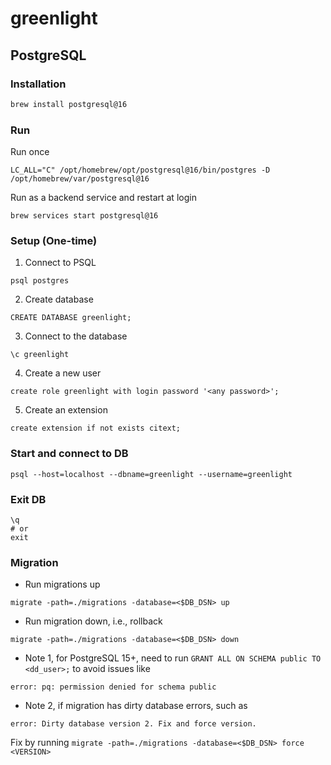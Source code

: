 # greenlight

## PostgreSQL
### Installation
```bash
brew install postgresql@16
```

### Run
Run once
```
LC_ALL="C" /opt/homebrew/opt/postgresql@16/bin/postgres -D /opt/homebrew/var/postgresql@16
```

Run as a backend service and restart at login
```
brew services start postgresql@16
```

### Setup (One-time)
1. Connect to PSQL
```
psql postgres
```
2. Create database
```
CREATE DATABASE greenlight;
```
3. Connect to the database
```
\c greenlight
```
4. Create a new user
```
create role greenlight with login password '<any password>';
```
5. Create an extension
```
create extension if not exists citext;
```

### Start and connect to DB
```
psql --host=localhost --dbname=greenlight --username=greenlight
```

### Exit DB
```
\q
# or
exit
```

### Migration
- Run migrations up
```
migrate -path=./migrations -database=<$DB_DSN> up
```

- Run migration down, i.e., rollback
```
migrate -path=./migrations -database=<$DB_DSN> down
```

- Note 1, for PostgreSQL 15+, need to run `GRANT ALL ON SCHEMA public TO <dd_user>;` to avoid issues like 
```
error: pq: permission denied for schema public
```

- Note 2, if migration has dirty database errors, such as
```
error: Dirty database version 2. Fix and force version.
```
Fix by running `migrate -path=./migrations -database=<$DB_DSN> force <VERSION>` 